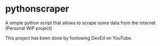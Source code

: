 # pythonscraper
A simple python script that allows to scrape some data from the internet (Personal WiP project)


This project has been done by foolowing DevEd on YouTube. 
